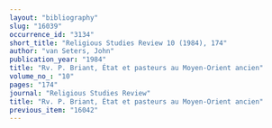 ```yaml
---
layout: "bibliography"
slug: "16039"
occurrence_id: "3134"
short_title: "Religious Studies Review 10 (1984), 174"
author: "van Seters, John"
publication_year: "1984"
title: "Rv. P. Briant, État et pasteurs au Moyen-Orient ancien"
volume_no_: "10"
pages: "174"
journal: "Religious Studies Review"
title: "Rv. P. Briant, État et pasteurs au Moyen-Orient ancien"
previous_item: "16042"
---
```


